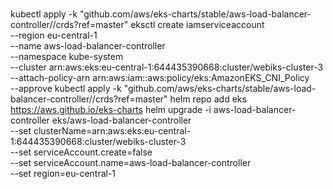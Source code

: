 #

kubectl apply -k "github.com/aws/eks-charts/stable/aws-load-balancer-controller//crds?ref=master"
eksctl create iamserviceaccount \
 --region eu-central-1 \
 --name aws-load-balancer-controller \
 --namespace kube-system \
 --cluster arn:aws:eks:eu-central-1:644435390668:cluster/webiks-cluster-3 \
 --attach-policy-arn arn:aws:iam::aws:policy/eks:AmazonEKS_CNI_Policy \
 --approve
kubectl apply -k "github.com/aws/eks-charts/stable/aws-load-balancer-controller//crds?ref=master"
helm repo add eks https://aws.github.io/eks-charts
helm upgrade -i aws-load-balancer-controller eks/aws-load-balancer-controller \
 --set clusterName=arn:aws:eks:eu-central-1:644435390668:cluster/webiks-cluster-3 \
 --set serviceAccount.create=false \
 --set serviceAccount.name=aws-load-balancer-controller \
 --set region=eu-central-1
